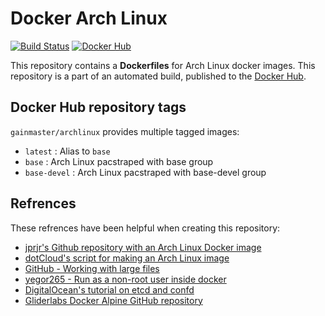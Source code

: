 # Docker Arch Linux

[![Build Status](http://ci.hesjevik.im/buildStatus/icon?job=docker-archlinux)](http://ci.hesjevik.im/job/docker-archlinux/) [![Docker Hub](https://img.shields.io/badge/docker-ready-blue.svg?style=plastic)][docker_hub_repository]

This repository contains a **Dockerfiles** for Arch Linux docker images. This repository is a part of an automated build, published to the [Docker Hub][docker_hub_repository].

[docker_hub_repository]: https://registry.hub.docker.com/u/gainmaster/archlinux/

## Docker Hub repository tags

`gainmaster/archlinux` provides multiple tagged images:

* `latest` : Alias to `base`
* `base` : Arch Linux pacstraped with base group
* `base-devel` : Arch Linux pacstraped with base-devel group

## Refrences

These refrences have been helpful when creating this repository:

* [jprjr's Github repository with an Arch Linux Docker image][github_repository_jprjr_docker_archlinux]
* [dotCloud's script for making an Arch Linux image][github_docker_docker_contrib_mkimage_arch]
* [GitHub - Working with large files][github_working_with_large_files]
* [yegor265 - Run as a non-root user inside docker][yegor265_docker_as_non_root]
* [DigitalOcean's tutorial on etcd and confd][digitalocean_tutorial_etcd_confd]
* [Gliderlabs Docker Alpine GitHub repository][gliderlabs_github_docker_alpine]

[github_repository_jprjr_docker_archlinux]: https://github.com/jprjr/docker-archlinux
[github_docker_docker_contrib_mkimage_arch]: https://github.com/docker/docker/blob/master/contrib/mkimage-arch.sh
[github_working_with_large_files]: https://help.github.com/articles/working-with-large-files/
[yegor265_docker_as_non_root]: http://www.yegor256.com/2014/08/29/docker-non-root.html
[digitalocean_tutorial_etcd_confd]: https://www.digitalocean.com/community/tutorials/how-to-use-confd-and-etcd-to-dynamically-reconfigure-services-in-coreos
[gliderlabs_github_docker_alpine]: https://github.com/gliderlabs/docker-alpine